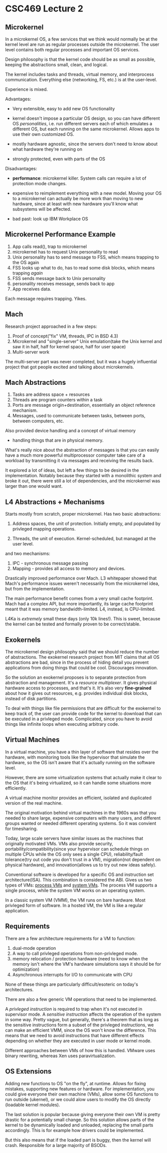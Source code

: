 CSC469 Lecture 2
==================

Microkernel
--------------

In a microkernel OS, a few services that we think would normally
be at the kernel level are run as regular processes outside the
microkernel. The user level contains both regular processes and
important OS services.

Design philosophy is that the kernel code should be as small as
possible, keeping the abstractions small, clean, and logical.

The kernel includes tasks and threads, virtual memory, and
interprocess communication. Everything else (networking, FS, etc.)
is at the user-level.

Experience is mixed.

Advantages:

- Very extensible, easy to add new OS functionality

- kernel doesn't impose a particular OS design, so you
can have different OS *personalities*, i.e. run different
servers each of which emulates a different OS, but each
running on the same microkernel. Allows apps to use their
own customized OS.

- mostly hardware agnostic, since the servers don't need
to know about what hardware they're running on

- strongly protected, even with parts of the OS

Disadvantages:

- **performance**: microkernel killer. System calls can require
a lot of protection mode changes.

- expensive to reimplement everything with a new model. Moving
your OS to a microkernel can actually be more work than moving
to new hardware, since at least with new hardware you'll know what
subsystems will be affected.

- bad past: look up IBM Workplace OS

Microkernel Performance Example
---------------------------------

1. App calls read(), trap to microkernel
2. microkernel has to request Unix personality to read
3. Unix personality has to send message to FSS, which
means trapping to the OS again
4. FSS looks up what to do, has to read some disk blocks,
which means trapping *again*
5. FSS sends message back to Unix personality
6. personality receives message, sends back to app
7. App receives data.

Each message requires trapping. Yikes.

Mach
-------

Research project approached in a few steps:

1. Proof of concept("fix" VM, threads, IPC in BSD 4.3)
2. Microkernel and "single-server" Unix emulation(take
the Unix kernel and saw it in half, half for kernel space,
half for user space)
3. Multi-server work

The multi-server part was never completed, but it was a hugely
influential project that got people excited and talking about
microkernels.

Mach Abstractions
------------------

1. Tasks are address space + resources
2. Threads are program counters within a task
3. Ports are message origin+destination, essentially
an object reference mechanism.
4. Messages, used to communicate between tasks, between
ports, between computers, etc.

Also provided device handling and a concept of virtual memory
+ handling things that are in physical memory.

What's really nice about the abstraction of messages is that you
can easily have a much more powerful multiprocessor computer
take care of a workload by transmitting it via messages and receiving
the results back.

It explored a lot of ideas, but left a few things to be desired
in the implementation. Notably because they started with a monolithic
system and broke it out, there were still a lot of dependencies,
and the microkernel was larger than one would want.

L4 Abstractions + Mechanisms
----------------------------

Starts mostly from scratch, proper microkernel. Has two basic abstractions:

1. Address spaces, the unit of protection. Initially empty, and populated
by privleged mapping operations.

2. Threads, the unit of execution. Kernel-scheduled, but managed at the
user level.

and two mechanisms:

1. IPC - synchronous message passing
2. Mapping - provides all access to memory and devices.

Drastically improved performance over Mach. L3 whitepaper showed 
that Mach's performance issues weren't necessarily from the
microkernel idea, but from the implementation.

The main performance benefit comes from a very small cache footprint.
Mach had a complex API, but more importantly, its large cache footprint
meant that it was memory bandwidth-limited. L4, instead, is CPU-limited.

L4Ka is *extremely* small these days (only 10k lines!). This is sweet,
because the kernel can be tested and formally proven to be correct/stable.

Exokernels
-------------

The microkernel design philosophy said that we should reduce the number
of abstractions. The exokernel research project from MIT claims that
all OS abstractions are bad, since in the process of hiding detail
you prevent applications from doing things that could be cool. Discourages
innovation.

So the solution an exokernel proposes is to separate protection from abstraction
and management. It's a *resource multiplexer*. It gives physical hardware
access to processes, and that's it. It's also very **fine-grained** about how
it gives out resources, e.g. provides individual disk blocks, instead of disk
partitions.

To deal with things like file permissions that are difficult for the exokernel
to keep track of, the user can provide code for the kernel to download that
can be executed in a privleged mode. Complicated, since you have to avoid
things like infinite loops when executing arbitrary code.

Virtual Machines
-----------------

In a virtual machine, you have a thin layer of software that resides over
the hardware, with monitoring tools like the hypervisor that simulate
the hardware, so the OS isn't aware that it's actually running on the software
level.

However, there are some virtualization systems that actually make it clear
to the OS that it's being virtualized, so it can handle some situations
more efficiently.

A virtual machine monitor provides an efficient, isolated and duplicated
version of the real machine.

The original motivation behind virtual machines in the 1960s was that
you needed to share large, expensive computers with many users,
and different groups wanted or needed different operating systems.
So it was convient for timesharing.

Today, large scale servers have similar issues as the machines
that originally motivated VMs. VMs also provide security,
portability/compatibility(since your hypervisor can schedule
things on multiple CPUs while the OS only sees a single CPU),
reliability/fault tolerance(try out code you don't trust in a VM),
migration(not dependent on physical hardware), and innovation(allows
us to try out new ideas safely).

Conventional software is developed for a specific OS and instruction
set architecture(ISA). This combination is considered the ABI. Gives us
two types of VMs: [process VMs](http://en.wikipedia.org/wiki/Virtual_machine#Process_virtual_machines)
and [system VMs](http://en.wikipedia.org/wiki/Virtual_machine#System_virtual_machines).
The process VM supports a single process, while the system VM works on an operating
system.

In a classic system VM (VMM), the VM runs on bare hardware. Most privleged
form of software. In a hosted VM, the VM is like a regular application.

Requirements
-------------

There are a few architecture requirements for a VM to function:

1. dual-mode operation
2. A way to call privleged operations from non-privleged mode.
3. memory relocation / protection hardware (need to know when the
memory isn't where the VM's hardware simulations says it should be
for optimization)
4. Asynchronous interrupts for I/O to communicate with CPU

None of these things are particularly difficult/esoteric on today's
architectures.

There are also a few generic VM operations that need to be implemented.

A *privleged instruction* is required to trap when it's not
executed in supervisor mode. A *sensitive instruction* affects the
operation of the system in some way. Pretty vague, but generally,
there's a theorem that as long as the sensitive instructions form
a subset of the privleged instructions, we can make an efficient
VMM, since the OS won't know the difference. This means that we
need to avoid instructions that have different effects depending
on whether they are executed in user mode or kernel mode.

Different approaches between VMs of how this is handled. VMware
uses binary rewriting, whereas Xen uses paravirtualization.

OS Extensions
---------------

Adding new functions to OS "on the fly", at runtime. Allows
for fixing mistakes, supporting new features or hardware.
For implementation, you could give everyone their own 
machine (VMs), allow some OS functions to run outside (ukernel),
or we could alow users to modify the OS directly (loadable kernel
modules).

The last solution is popular because giving everyone their
own VM is pretty drastic for a potentially small change. So
this solution allows parts of the kernel to be dynamically
loaded and unloaded, replacing the small parts accordingly.
This is for example how drivers could be implemented.

But this also means that if the loaded part is buggy, then
the kernel will crash. Responsible for a large majority of
BSODs.